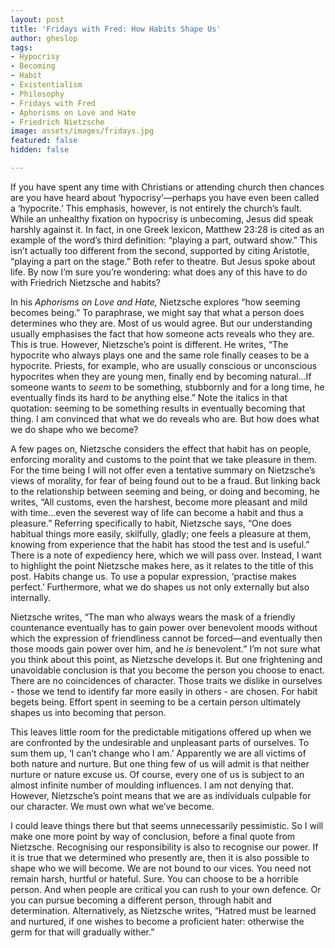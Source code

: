 ```yaml
---
layout: post
title: 'Fridays with Fred: How Habits Shape Us'
author: gheslop
tags:
- Hypocrisy
- Becoming
- Habit
- Existentialism
- Philosophy
- Fridays with Fred
- Aphorisms on Love and Hate
- Friedrich Nietzsche
image: assets/images/fridays.jpg
featured: false
hidden: false

---
```

If you have spent any time with Christians or attending church then chances are you have heard about ‘hypocrisy’—perhaps you have even been called a ‘hypocrite.’ This emphasis, however, is not entirely the church’s fault. While an unhealthy fixation on hypocrisy is unbecoming, Jesus did speak harshly against it. In fact, in one Greek lexicon, Matthew 23:28 is cited as an example of the word’s third definition: “playing a part, outward show.” This isn’t actually too different from the second, supported by citing Aristotle, “playing a part on the stage.” Both refer to theatre. But Jesus spoke about life. By now I’m sure you’re wondering: what does any of this have to do with Friedrich Nietzsche and habits?

In his _Aphorisms on Love and Hate,_ Nietzsche explores “how seeming becomes being.” To paraphrase, we might say that what a person does determines who they are. Most of us would agree. But our understanding usually emphasises the fact that how someone acts reveals who they are. This is true. However, Nietzsche’s point is different. He writes, “The hypocrite who always plays one and the same role finally ceases to be a hypocrite. Priests, for example, who are usually conscious or unconscious hypocrites when they are young men, finally end by becoming natural…If someone wants to _seem_ to be something, stubbornly and for a long time, he eventually finds its hard to _be_ anything else.” Note the italics in that quotation: seeming to be something results in eventually becoming that thing. I am convinced that what we do reveals who are. But how does what we do shape who we become?

A few pages on, Nietzsche considers the effect that habit has on people, enforcing morality and customs to the point that we take pleasure in them. For the time being I will not offer even a tentative summary on Nietzsche’s views of morality, for fear of being found out to be a fraud. But linking back to the relationship between seeming and being, or doing and becoming, he writes, “All customs, even the harshest, become more pleasant and mild with time…even the severest way of life can become a habit and thus a pleasure.” Referring specifically to habit, Nietzsche says, “One does habitual things more easily, skilfully, gladly; one feels a pleasure at them, knowing from experience that the habit has stood the test and is useful.” There is a note of expediency here, which we will pass over. Instead, I want to highlight the point Nietzsche makes here, as it relates to the title of this post. Habits change us. To use a popular expression, ‘practise makes perfect.’ Furthermore, what we do shapes us not only externally but also internally.

Nietzsche writes, “The man who always wears the mask of a friendly countenance eventually has to gain power over benevolent moods without which the expression of friendliness cannot be forced—and eventually then those moods gain power over him, and he _is_ benevolent.” I’m not sure what you think about this point, as Nietzsche develops it. But one frightening and unavoidable conclusion is that you become the person you choose to enact. There are no coincidences of character. Those traits we dislike in ourselves - those we tend to identify far more easily in others - are chosen. For habit begets being. Effort spent in seeming to be a certain person ultimately shapes us into becoming that person.

This leaves little room for the predictable mitigations offered up when we are confronted by the undesirable and unpleasant parts of ourselves. To sum them up, ‘I can’t change who I am.’ Apparently we are all victims of both nature and nurture. But one thing few of us will admit is that neither nurture or nature excuse us. Of course, every one of us is subject to an almost infinite number of moulding influences. I am not denying that. However, Nietzsche’s point means that we are as individuals culpable for our character. We must own what we’ve become.

I could leave things there but that seems unnecessarily pessimistic. So I will make one more point by way of conclusion, before a final quote from Nietzsche. Recognising our responsibility is also to recognise our power. If it is true that we determined who presently are, then it is also possible to shape who we will become. We are not bound to our vices. You need not remain harsh, hurtful or hateful. Sure. You can choose to be a horrible person. And when people are critical you can rush to your own defence. Or you can pursue becoming a different person, through habit and determination. Alternatively, as Nietzsche writes, “Hatred must be learned and nurtured, if one wishes to become a proficient hater: otherwise the germ for that will gradually wither.”
